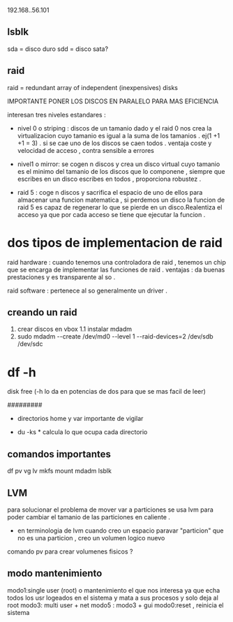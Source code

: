 192.168..56.101


## lsblk

sda = disco duro 
sdd = disco sata?


## raid

raid = redundant array of independent (inexpensives) disks 

IMPORTANTE PONER LOS DISCOS EN PARALELO PARA MAS EFICIENCIA 

interesan tres niveles estandares : 
- nivel 0 o striping : discos de un tamanio dado y el raid 0 nos crea la virtualizacion cuyo tamanio es igual a la suma de los tamanios . ej(1 +1 +1 = 3) . si 
 se cae uno de los discos se caen todos . ventaja coste y velocidad de acceso , contra sensible a errores 

- nivel1 o mirror: se cogen n discos y crea un disco virtual cuyo tamanio es el minimo del tamanio de los discos que lo componene , siempre que escribes en un disco escribes en todos , proporciona robustez .


- raid 5 : coge n discos y sacrifica el espacio de uno de ellos para almacenar una funcion matematica , si perdemos un disco la funcion de raid 5 es capaz de regenerar lo que se pierde en un disco.Realentiza el acceso ya que por cada acceso se tiene que ejecutar la funcion . 

# dos tipos de implementacion de raid 

raid hardware : cuando tenemos una controladora de raid , tenemos un chip que se encarga de implementar las funciones de raid . ventajas : da buenas prestaciones y es transparente al so . 

raid software : pertenece al so generalmente un driver .


## creando un raid 
1. crear discos en vbox
1.1 instalar mdadm
2. sudo mdadm --create /dev/md0 --level 1 --raid-devices=2 /dev/sdb /dev/sdc

# df -h
disk free (-h lo da en potencias de dos para que se mas facil de leer)

#########

- directorios home y var importante de vigilar 

- du -ks * calcula lo que ocupa cada directorio 

##  comandos importantes 
df
pv 
vg 
lv
mkfs
mount
mdadm
lsblk

## LVM

para solucionar el problema de mover var a particiones se usa lvm para poder cambiar el tamanio de las particiones en caliente . 

- en terminologia de lvm cuando creo un espacio paravar "particion" que no es una particion , creo un volumen logico nuevo 

comando pv para crear volumenes fisicos ?

## modo mantenimiento 

modo1:single user (root) o mantenimiento el que nos interesa ya que echa todos los usr logeados en el sistema y mata a sus procesos y solo deja al root 
modo3: multi user + net
modo5 : modo3 + gui 
modo0:reset , reinicia el sistema 









